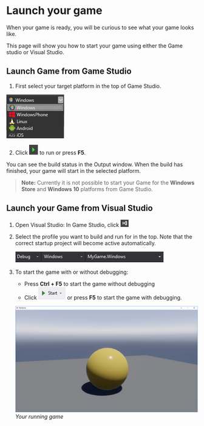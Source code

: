 # Launch your game

When your game is ready, you will be curious to see what your game looks like. 

This page will show you how to start your game using either the Game studio or Visual Studio.

## Launch Game from Game Studio

  1. First select your target platform in the top of Game Studio.

  ![Platform selection](media/launch-your-game-game-studio-profiles.png)

  2. Click ![Play](media/launch-your-game-play-icon.png) to run or press **F5**.

  You can see the build status in the Output window. When the build has finished, your game will start in the selected platform.

> **Note:** Currently it is not possible to start your Game for the **Windows Store** and **Windows 10** platforms from Game Studio.

## Launch your Game from Visual Studio

1. Open Visual Studio: In Game Studio, click ![IDE](media/launch-your-game-ide-icon.png)

2. Select the profile you want to build and run for in the top. Note that the correct startup project will become active automatically.

	![Select build profile Visual Studio](media/launch-your-game-visual-studio-profiles.png)
   
3. To start the game with or without debugging:
   * Press **Ctrl + F5** to start the game without debugging
   * Click ![Start button](media/launch-your-game-start-button.png) or press **F5** to start the game with debugging.

   ![MyGame running](media/launch-your-game-mygame-running.png)
   _Your running game_
   